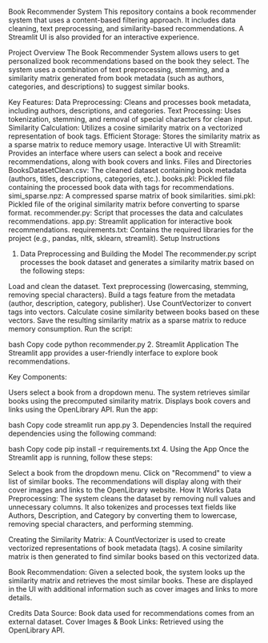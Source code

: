 Book Recommender System
This repository contains a book recommender system that uses a content-based filtering approach. It includes data cleaning, text preprocessing, and similarity-based recommendations. A Streamlit UI is also provided for an interactive experience.

Project Overview
The Book Recommender System allows users to get personalized book recommendations based on the book they select. The system uses a combination of text preprocessing, stemming, and a similarity matrix generated from book metadata (such as authors, categories, and descriptions) to suggest similar books.

Key Features:
Data Preprocessing: Cleans and processes book metadata, including authors, descriptions, and categories.
Text Processing: Uses tokenization, stemming, and removal of special characters for clean input.
Similarity Calculation: Utilizes a cosine similarity matrix on a vectorized representation of book tags.
Efficient Storage: Stores the similarity matrix as a sparse matrix to reduce memory usage.
Interactive UI with Streamlit: Provides an interface where users can select a book and receive recommendations, along with book covers and links.
Files and Directories
BooksDatasetClean.csv: The cleaned dataset containing book metadata (authors, titles, descriptions, categories, etc.).
books.pkl: Pickled file containing the processed book data with tags for recommendations.
simi_sparse.npz: A compressed sparse matrix of book similarities.
simi.pkl: Pickled file of the original similarity matrix before converting to sparse format.
recommender.py: Script that processes the data and calculates recommendations.
app.py: Streamlit application for interactive book recommendations.
requirements.txt: Contains the required libraries for the project (e.g., pandas, nltk, sklearn, streamlit).
Setup Instructions
1. Data Preprocessing and Building the Model
The recommender.py script processes the book dataset and generates a similarity matrix based on the following steps:

Load and clean the dataset.
Text preprocessing (lowercasing, stemming, removing special characters).
Build a tags feature from the metadata (author, description, category, publisher).
Use CountVectorizer to convert tags into vectors.
Calculate cosine similarity between books based on these vectors.
Save the resulting similarity matrix as a sparse matrix to reduce memory consumption.
Run the script:

bash
Copy code
python recommender.py
2. Streamlit Application
The Streamlit app provides a user-friendly interface to explore book recommendations.

Key Components:

Users select a book from a dropdown menu.
The system retrieves similar books using the precomputed similarity matrix.
Displays book covers and links using the OpenLibrary API.
Run the app:

bash
Copy code
streamlit run app.py
3. Dependencies
Install the required dependencies using the following command:

bash
Copy code
pip install -r requirements.txt
4. Using the App
Once the Streamlit app is running, follow these steps:

Select a book from the dropdown menu.
Click on "Recommend" to view a list of similar books.
The recommendations will display along with their cover images and links to the OpenLibrary website.
How It Works
Data Preprocessing: The system cleans the dataset by removing null values and unnecessary columns. It also tokenizes and processes text fields like Authors, Description, and Category by converting them to lowercase, removing special characters, and performing stemming.

Creating the Similarity Matrix: A CountVectorizer is used to create vectorized representations of book metadata (tags). A cosine similarity matrix is then generated to find similar books based on this vectorized data.

Book Recommendation: Given a selected book, the system looks up the similarity matrix and retrieves the most similar books. These are displayed in the UI with additional information such as cover images and links to more details.

Credits
Data Source: Book data used for recommendations comes from an external dataset.
Cover Images & Book Links: Retrieved using the OpenLibrary API.
